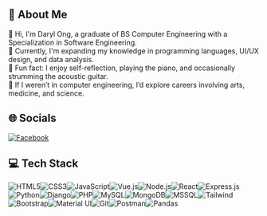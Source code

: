 ## 💫 About Me
🩷 Hi, I'm Daryl Ong, a graduate of BS Computer Engineering with a Specialization in Software Engineering.  
🌼 Currently, I'm expanding my knowledge in programming languages, UI/UX design, and data analysis.  
🎀 Fun fact: I enjoy self-reflection, playing the piano, and occasionally strumming the acoustic guitar.  
🧸 If I weren’t in computer engineering, I’d explore careers involving arts, medicine, and science.

## 🌐 Socials
[![Facebook](https://img.shields.io/badge/Facebook-1877F2?style=for-the-badge&logo=facebook&logoColor=white)](https://facebook.com/dorylla)  

## 💻 Tech Stack
![HTML5](https://img.shields.io/badge/HTML5-%23E34F26.svg?style=for-the-badge&logo=html5&logoColor=white)![CSS3](https://img.shields.io/badge/CSS3-%231572B6.svg?style=for-the-badge&logo=css3&logoColor=white)![JavaScript](https://img.shields.io/badge/JavaScript-%23F7DF1E.svg?style=for-the-badge&logo=javascript&logoColor=black)![Vue.js](https://img.shields.io/badge/Vue.js-%2335495e.svg?style=for-the-badge&logo=vuedotjs&logoColor=%234FC08D)![Node.js](https://img.shields.io/badge/Node.js-43853D?style=for-the-badge&logo=node.js&logoColor=white)![React](https://img.shields.io/badge/React-20232A?style=for-the-badge&logo=react&logoColor=61DAFB)![Express.js](https://img.shields.io/badge/Express.js-404D59?style=for-the-badge)![Python](https://img.shields.io/badge/Python-%233776AB.svg?style=for-the-badge&logo=python&logoColor=white)![Django](https://img.shields.io/badge/Django-%23092E20.svg?style=for-the-badge&logo=django&logoColor=white)![PHP](https://img.shields.io/badge/PHP-%23777BB4.svg?style=for-the-badge&logo=php&logoColor=white)![MySQL](https://img.shields.io/badge/MySQL-%2300f.svg?style=for-the-badge&logo=mysql&logoColor=white)![MongoDB](https://img.shields.io/badge/MongoDB-4EA94B?style=for-the-badge&logo=mongodb&logoColor=white)![MSSQL](https://img.shields.io/badge/Microsoft%20SQL%20Server-%23CC2927.svg?style=for-the-badge&logo=microsoft-sql-server&logoColor=white)![Tailwind](https://img.shields.io/badge/Tailwind_CSS-38B2AC?style=for-the-badge&logo=tailwind-css&logoColor=white)![Bootstrap](https://img.shields.io/badge/Bootstrap-563D7C?style=for-the-badge&logo=bootstrap&logoColor=white)![Material UI](https://img.shields.io/badge/Material--UI-0081CB?style=for-the-badge&logo=material-ui&logoColor=white)![Git](https://img.shields.io/badge/Git-%23F05033.svg?style=for-the-badge&logo=git&logoColor=white)![Postman](https://img.shields.io/badge/Postman-%23FF6C37.svg?style=for-the-badge&logo=postman&logoColor=white)![Pandas](https://img.shields.io/badge/Pandas-%23150458.svg?style=for-the-badge&logo=pandas&logoColor=white)


